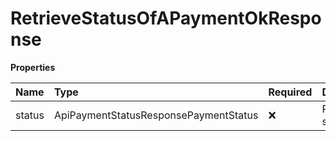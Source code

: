 # RetrieveStatusOfAPaymentOkResponse

**Properties**

| Name   | Type                                  | Required | Description    |
| :----- | :------------------------------------ | :------- | :------------- |
| status | ApiPaymentStatusResponsePaymentStatus | ❌       | Payment status |

<!-- This file was generated by liblab | https://liblab.com/ -->
